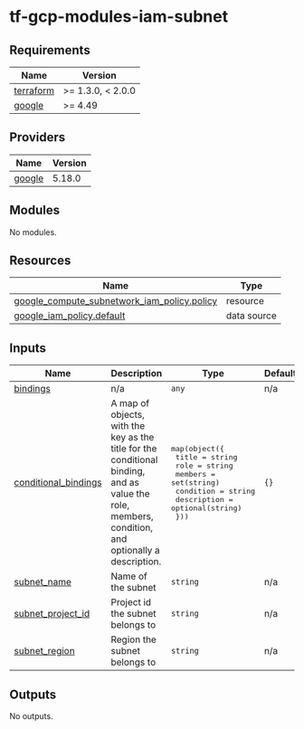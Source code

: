 # tf-gcp-modules-iam-subnet

<!-- BEGINNING OF PRE-COMMIT-TERRAFORM DOCS HOOK -->
## Requirements

| Name | Version |
|------|---------|
| <a name="requirement_terraform"></a> [terraform](#requirement\_terraform) | >= 1.3.0, < 2.0.0 |
| <a name="requirement_google"></a> [google](#requirement\_google) | >= 4.49 |

## Providers

| Name | Version |
|------|---------|
| <a name="provider_google"></a> [google](#provider\_google) | 5.18.0 |

## Modules

No modules.

## Resources

| Name | Type |
|------|------|
| [google_compute_subnetwork_iam_policy.policy](https://registry.terraform.io/providers/hashicorp/google/latest/docs/resources/compute_subnetwork_iam_policy) | resource |
| [google_iam_policy.default](https://registry.terraform.io/providers/hashicorp/google/latest/docs/data-sources/iam_policy) | data source |

## Inputs

| Name | Description | Type | Default | Required |
|------|-------------|------|---------|:--------:|
| <a name="input_bindings"></a> [bindings](#input\_bindings) | n/a | `any` | n/a | yes |
| <a name="input_conditional_bindings"></a> [conditional\_bindings](#input\_conditional\_bindings) | A map of objects, with the key as the title for the conditional binding, and as value the role, members, condition, and optionally a description. | <pre>map(object({<br>    title       = string<br>    role        = string<br>    members     = set(string)<br>    condition   = string<br>    description = optional(string)<br>  }))</pre> | `{}` | no |
| <a name="input_subnet_name"></a> [subnet\_name](#input\_subnet\_name) | Name of the subnet | `string` | n/a | yes |
| <a name="input_subnet_project_id"></a> [subnet\_project\_id](#input\_subnet\_project\_id) | Project id the subnet belongs to | `string` | n/a | yes |
| <a name="input_subnet_region"></a> [subnet\_region](#input\_subnet\_region) | Region the subnet belongs to | `string` | n/a | yes |

## Outputs

No outputs.
<!-- END OF PRE-COMMIT-TERRAFORM DOCS HOOK -->
